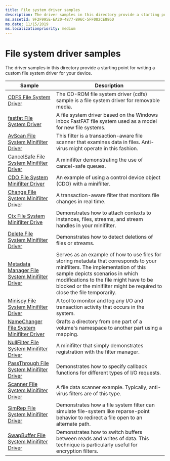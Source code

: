 ```yaml
---
title: File system driver samples
description: The driver samples in this directory provide a starting point for writing a custom file system driver for your device.
ms.assetid: 9F2F995E-EA20-4877-B96C-5FF082CE886D
ms.date: 11/15/2019
ms.localizationpriority: medium
---
```


# File system driver samples

The driver samples in this directory provide a starting point for writing a custom file system driver for your device.

| Sample | Description
| --- | --- |
| [CDFS File System Driver](https://docs.microsoft.com/samples/microsoft/windows-driver-samples/cdfs-file-system-driver) | The CD-ROM file system driver (cdfs) sample is a file system driver for removable media. |
| [fastfat File System Driver](https://docs.microsoft.com/samples/microsoft/windows-driver-samples/fastfat-file-system-driver) | A file system driver based on the Windows inbox FastFAT file system used as a model for new file systems. |
| [AvScan File System Minifilter Driver](https://docs.microsoft.com/samples/microsoft/windows-driver-samples/avscan-file-system-minifilter-driver) | This filter is a transaction-aware file scanner that examines data in files. Anti-virus might operate in this fashion. |
| [CancelSafe File System Minifilter Driver](https://docs.microsoft.com/samples/microsoft/windows-driver-samples/cancelsafe-file-system-minifilter-driver) | A minifilter demonstrating the use of cancel-safe queues. |
| [CDO File System Minifilter Driver](https://docs.microsoft.com/samples/microsoft/windows-driver-samples/cdo-file-system-minifilter-driver) | An example of using a control device object (CDO) with a minifilter. |
| [Change File System Minifilter Driver](https://docs.microsoft.com/samples/microsoft/windows-driver-samples/change-file-system-minifilter-driver) | A transaction-aware filter that monitors file changes in real time. |
| [Ctx File System Minifilter Drive](https://docs.microsoft.com/samples/microsoft/windows-driver-samples/ctx-file-system-minifilter-drive) | Demonstrates how to attach contexts to instances, files, streams, and stream handles in your minifilter. |
| [Delete File System Minifilter Driver](https://docs.microsoft.com/samples/microsoft/windows-driver-samples/delete-file-system-minifilter-driver) | Demonstrates how to detect deletions of files or streams. |
[Metadata Manager File System Minifilter Driver](https://docs.microsoft.com/samples/microsoft/windows-driver-samples/metadata-manager-file-system-minifilter-driver) | Serves as an example of how to use files for storing metadata that corresponds to your minifilters. The implementation of this sample depicts scenarios in which modifications to the file might have to be blocked or the minifilter might be required to close the file temporarily. |
| [Minispy File System Minifilter Driver](https://docs.microsoft.com/samples/microsoft/windows-driver-samples/minispy-file-system-minifilter-driver) | A tool to monitor and log any I/O and transaction activity that occurs in the system. |
| [NameChanger File System Minifilter Driver](https://docs.microsoft.com/samples/microsoft/windows-driver-samples/namechanger-file-system-minifilter-driver) | Grafts a directory from one part of a volume's namespace to another part using a mapping. |The minifilter maintains this illusion by acting as a name provider, injecting entries into directory enumerations and forwarding directory change notifications. |
| [NullFilter File System Minifilter Driver](https://docs.microsoft.com/samples/microsoft/windows-driver-samples/nullfilter-file-system-minifilter-driver) | A minifilter that simply demonstrates registration with the filter manager. |
| [PassThrough File System Minifilter Driver](hhttps://docs.microsoft.com/samples/microsoft/windows-driver-samples/passthrough-file-system-minifilter-driver) | Demonstrates how to specify callback functions for different types of I/O requests. |
| [Scanner File System Minifilter Driver](https://docs.microsoft.com/samples/microsoft/windows-driver-samples/scanner-file-system-minifilter-driver) | A file data scanner example. Typically, anti-virus filters are of this type. |
| [SimRep File System Minifilter Driver](https://docs.microsoft.com/samples/microsoft/windows-driver-samples/simrep-file-system-minifilter-driver) | Demonstrates how a file system filter can simulate file-system like reparse-point behavior to redirect a file open to an alternate path. |
[SwapBuffer File System Minifilter Driver](https://docs.microsoft.com/samples/microsoft/windows-driver-samples/swapbuffer-file-system-minifilter-driver) | Demonstrates how to switch buffers between reads and writes of data. This technique is particularly useful for encryption filters. |
